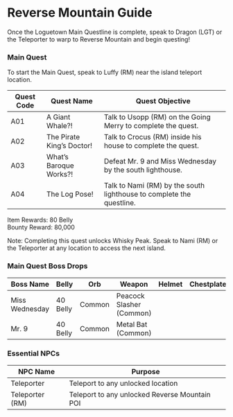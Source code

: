 # Reverse Mountain Guide

Once the Loguetown Main Questline is complete, speak to Dragon (LGT) or the Teleporter to warp to Reverse Mountain and begin questing!

### Main Quest

To start the Main Quest, speak to Luffy (RM) near the island teleport location.

| Quest Code| Quest Name                | Quest Objective|
|-----------|-----------                |-----------|
| A01       | A Giant Whale?!           |Talk to Usopp (RM) on the Going Merry to complete the quest.|
| A02       | The Pirate King’s Doctor! |Talk to Crocus (RM) inside his house to complete the quest.|
| A03       | What’s Baroque Works?!    |Defeat Mr. 9 and Miss Wednesday by the south lighthouse.|
| A04       | The Log Pose!             |Talk to Nami (RM) by the south lighthouse to complete the questline.|

Item Rewards: 80 Belly<br>
Bounty Reward: 80,000

Note: Completing this quest unlocks Whisky Peak. Speak to Nami (RM) or the Teleporter at any location to access the next island.

### Main Quest Boss Drops

| Boss Name     | Belly    | Orb    | Weapon                   | Helmet    | Chestplate | Leggings  | Boots     | Other     |
|-----------    |----------|--------|-----------               |-----------|----------- |-----------|-----------|-----------|
| Miss Wednesday| 40 Belly | Common | Peacock Slasher (Common) |           |            |           |           |           |
| Mr. 9         | 40 Belly | Common | Metal Bat (Common)       |           |            |           |           |           |

### Essential NPCs

| NPC Name         | Purpose                                        |
|-------------     |-----------                                     |
| Teleporter       | Teleport to any unlocked location              |
| Teleporter (RM)  | Teleport to any unlocked Reverse Mountain POI  |